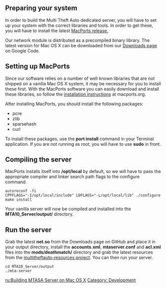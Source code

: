 Preparing your system
---------------------

In order to build the Multi Theft Auto dedicated server, you will have to set up your system with the correct libraries and tools. In order to get these, you will have to install the latest [MacPorts release.](http://www.macports.org/)

Our network module is distributed as a precompiled binary library. The latest version for Mac OS X can be downloaded from our [Downloads page](http://mtasa-blue.google.com) on Google Code.

Setting up MacPorts
-------------------

Since our software relies on a number of well known libraries that are not shipped on a vanilla Mac OS X system, it may be necessary for you to install these first. With the MacPorts software you can easily download and install these libraries, so follow the [installation instructions](http://www.macports.org/install.php) at macports.org.

After installing MacPorts, you should install the following packages:

-   pcre
-   zlib
-   sparsehash
-   curl

To install these packages, use the **port install <package>** command in your Terminal application. If you are not running as root, you will have to use **sudo** in front.

Compiling the server
--------------------

MacPorts installs itself into **/opt/local** by default, so we will have to pass the appropriate compiler and linker search path flags to the configure command.

    autoreconf -fi
    CPPFLAGS="-I/opt/local/include" LDFLAGS="-L/opt/local/lib" ./configure
    make install

Your vanilla server will now be compiled and installed into the **MTA10\_Server/output/** directory.

Run the server
--------------

Grab the latest **net.so** from the Downloads page on GitHub and place it in your output directory, install the **accounts.xml**, **mtaserver.conf** and **acl.xml** files into the **mods/deathmatch/** directory and grab the latest resources from the [multitheftauto-resources project](http://code.google.com/p/mtasa-resources/). You can then run your server.

    cd MTA10_Server/output
    ./mta-server

[ru:Building MTASA Server on Mac OS X](/docs/ru:building_mtasa_server_on_mac_os_x.md "wikilink") [Category: Development](/Category:_Development.md "wikilink")
